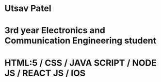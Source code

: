 # Utsav Patel

# 3rd year Electronics  and Communication Engineering  student

# HTML:5 / CSS / JAVA SCRIPT / NODE JS / REACT JS / IOS 
